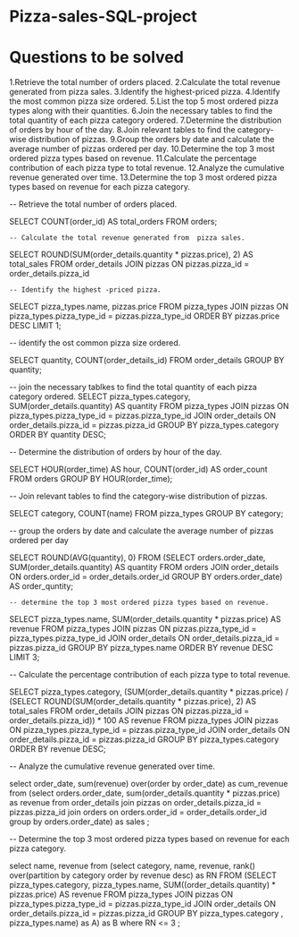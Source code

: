 # Pizza-sales-SQL-project

# Questions to be solved
1.Retrieve the total number of orders placed.
2.Calculate the total revenue generated from pizza sales.
3.Identify the highest-priced pizza.
4.Identify the most common pizza size ordered.
5.List the top 5 most ordered pizza types along with their quantities.
6.Join the necessary tables to find the total quantity of each pizza category ordered.
7.Determine the distribution of orders by hour of the day.
8.Join relevant tables to find the category-wise distribution of pizzas.
9.Group the orders by date and calculate the average number of pizzas ordered per day.
10.Determine the top 3 most ordered pizza types based on revenue.
11.Calculate the percentage contribution of each pizza type to total revenue.
12.Analyze the cumulative revenue generated over time.
13.Determine the top 3 most ordered pizza types based on revenue for each pizza category.


-- Retrieve the total number of orders placed.

SELECT 
    COUNT(order_id) AS total_orders
FROM
    orders;

    -- Calculate the total revenue generated from  pizza sales.

SELECT 
    ROUND(SUM(order_details.quantity * pizzas.price),
            2) AS total_sales
FROM
    order_details
        JOIN
    pizzas ON pizzas.pizza_id = order_details.pizza_id


    -- Identify the highest -priced pizza.

SELECT 
    pizza_types.name, pizzas.price
FROM
    pizza_types
        JOIN
    pizzas ON pizza_types.pizza_type_id = pizzas.pizza_type_id
ORDER BY pizzas.price DESC
LIMIT 1;


-- identify the ost common pizza size ordered.

SELECT 
    quantity, COUNT(order_details_id)
FROM
    order_details
GROUP BY quantity;



-- join the necessary tablkes to find the total quantity of each pizza category ordered. 
SELECT 
    pizza_types.category,
    SUM(order_details.quantity) AS quantity
FROM
    pizza_types
        JOIN
    pizzas ON pizza_types.pizza_type_id = pizzas.pizza_type_id
        JOIN
    order_details ON order_details.pizza_id = pizzas.pizza_id
GROUP BY pizza_types.category
ORDER BY quantity DESC;


-- Determine the distribution of orders by hour of the day. 

SELECT 
    HOUR(order_time) AS hour, COUNT(order_id) AS order_count
FROM
    orders
GROUP BY HOUR(order_time);


-- Join relevant tables to find the category-wise distribution of pizzas.

SELECT 
    category, COUNT(name)
FROM
    pizza_types
GROUP BY category;


-- group the orders by date and calculate the average number of pizzas ordered per day

SELECT 
    ROUND(AVG(quantity), 0)
FROM
    (SELECT 
        orders.order_date, SUM(order_details.quantity) AS quantity
    FROM
        orders
    JOIN order_details ON orders.order_id = order_details.order_id
    GROUP BY orders.order_date) AS order_quntity;


    -- determine the top 3 most ordered pizza types based on revenue. 

SELECT 
    pizza_types.name,
    SUM(order_details.quantity * pizzas.price) AS revenue
FROM
    pizza_types
        JOIN
    pizzas ON pizzas.pizza_type_id = pizza_types.pizza_type_id
        JOIN
    order_details ON order_details.pizza_id = pizzas.pizza_id
GROUP BY pizza_types.name
ORDER BY revenue DESC
LIMIT 3;


-- Calculate the percentage contribution of each pizza type to total revenue. 

SELECT 
    pizza_types.category,
    (SUM(order_details.quantity * pizzas.price) / (SELECT 
            ROUND(SUM(order_details.quantity * pizzas.price),
                        2) AS total_sales
        FROM
            order_details
                JOIN
            pizzas ON pizzas.pizza_id = order_details.pizza_id)) * 100 AS revenue
FROM
    pizza_types
        JOIN
    pizzas ON pizza_types.pizza_type_id = pizzas.pizza_type_id
        JOIN
    order_details ON order_details.pizza_id = pizzas.pizza_id
GROUP BY pizza_types.category
ORDER BY revenue DESC;


-- Analyze the cumulative revenue generated over time. 

select order_date, 
sum(revenue) over(order by order_date) as cum_revenue
from
(select orders.order_date,
sum(order_details.quantity * pizzas.price) as revenue
from order_details join pizzas
on order_details.pizza_id = pizzas.pizza_id
join orders
on orders.order_id = order_details.order_id
group by orders.order_date) as sales ;


-- Determine the top 3 most ordered pizza types based on revenue for each pizza category. 

select name, revenue from
(select category, name, revenue,
rank() over(partition by category order by revenue desc) as RN
FROM
(SELECT 
    pizza_types.category,
    pizza_types.name,
    SUM((order_details.quantity) * pizzas.price) AS revenue
FROM
    pizza_types
        JOIN
    pizzas ON pizza_types.pizza_type_id = pizzas.pizza_type_id
        JOIN
    order_details ON order_details.pizza_id = pizzas.pizza_id
GROUP BY pizza_types.category , pizza_types.name) as A) as B
where RN <= 3 ;
